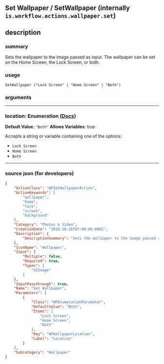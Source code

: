 
## Set Wallpaper / SetWallpaper (internally `is.workflow.actions.wallpaper.set`)


## description

### summary

Sets the wallpaper to the image passed as input. The wallpaper can be set on the Home Screen, the Lock Screen, or both.


### usage
```
SetWallpaper ("Lock Screen" | "Home Screen" | "Both")
```

### arguments

---

### location: Enumeration [(Docs)](https://pfgithub.github.io/shortcutslang/gettingstarted#enum-select-field)
**Default Value**: `"Both"`
**Allows Variables**: true



Accepts a string 
or variable
containing one of the options:

- `Lock Screen`
- `Home Screen`
- `Both`

---

### source json (for developers)

```json
{
	"ActionClass": "WFSetWallpaperAction",
	"ActionKeywords": [
		"wallpaper",
		"home",
		"lock",
		"screen",
		"background"
	],
	"Category": "Photos & Video",
	"CreationDate": "2018-10-26T07:00:00.000Z",
	"Description": {
		"DescriptionSummary": "Sets the wallpaper to the image passed as input. The wallpaper can be set on the Home Screen, the Lock Screen, or both."
	},
	"IconName": "Wallpaper",
	"Input": {
		"Multiple": false,
		"Required": true,
		"Types": [
			"UIImage"
		]
	},
	"InputPassthrough": true,
	"Name": "Set Wallpaper",
	"Parameters": [
		{
			"Class": "WFEnumerationParameter",
			"DefaultValue": "Both",
			"Items": [
				"Lock Screen",
				"Home Screen",
				"Both"
			],
			"Key": "WFWallpaperLocation",
			"Label": "Location"
		}
	],
	"Subcategory": "Wallpaper"
}
```

